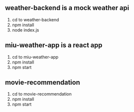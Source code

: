 ## weather-backend is a mock weather api
1. cd to weather-backend
2. npm install
3. node index.js

## miu-weather-app is a react app
1. cd to miu-weather-app
2. npm install
3. npm start

## movie-recommendation
1. cd to movie-recommendation
2. npm install
3. npm start